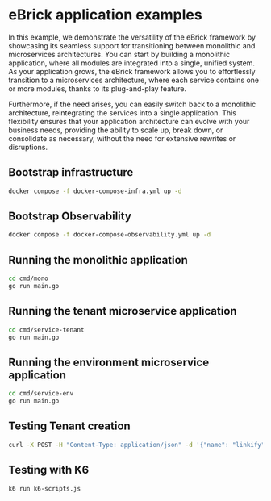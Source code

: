 # eBrick application examples

In this example, we demonstrate the versatility of the eBrick framework by showcasing its seamless support for transitioning between monolithic and microservices architectures. You can start by building a monolithic application, where all modules are integrated into a single, unified system. As your application grows, the eBrick framework allows you to effortlessly transition to a microservices architecture, where each service contains one or more modules, thanks to its plug-and-play feature.

Furthermore, if the need arises, you can easily switch back to a monolithic architecture, reintegrating the services into a single application. This flexibility ensures that your application architecture can evolve with your business needs, providing the ability to scale up, break down, or consolidate as necessary, without the need for extensive rewrites or disruptions.

## Bootstrap infrastructure

```bash
docker compose -f docker-compose-infra.yml up -d
```

## Bootstrap Observability

```bash
docker compose -f docker-compose-observability.yml up -d
```

## Running the monolithic application

```bash
cd cmd/mono
go run main.go
```

## Running the tenant microservice application

```bash
cd cmd/service-tenant
go run main.go
```

## Running the environment microservice application

```bash
cd cmd/service-env
go run main.go
```

## Testing Tenant creation

```bash
curl -X POST -H "Content-Type: application/json" -d '{"name": "linkify"}' http://localhost:8080/api/tenants
```

## Testing with K6

```bash
k6 run k6-scripts.js
```

